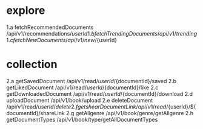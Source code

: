 







# explore

1.a fetchRecommendedDocuments   /api/v1/recommendations/${userId}
1.b fetchTrendingDocuments      /api/v1/trending
1.c fetchNewDocuments           /api/v1/new/${userId}




# collection

2.a getSavedDocument            /api/v1/read/${userId}/${documentId}/saved
2.b getLikedDocument            /api/v1/read/${userId}/${documentId}/like
2.c getDownloadedDocument       /api/v1/read/${userId}/${documentId}/download
2.d uploadDocument              /api/v1/book/upload
2.e deleteDocument              /api/v1/read/${userId}/delete
2.f getshearDocumentLink        /api/v1/read/${userId}/${documentId}/shareLink
2.g getAllgenre                 /api/v1/book/genre/getAllgenre
2.h getDocumentTypes            /api/v1/book/type/getAllDocumentTypes

